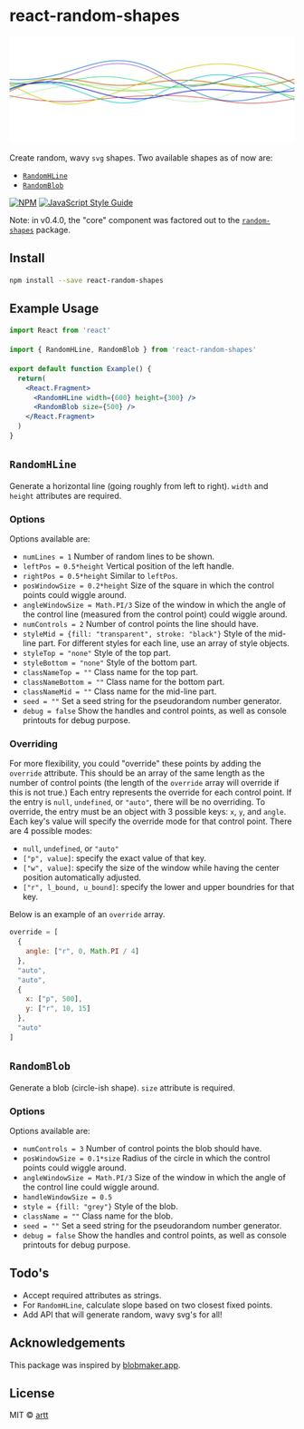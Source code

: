 # react-random-shapes

![Wave](./wave.svg)

Create random, wavy `svg` shapes. Two available shapes as of now are:

* [`RandomHLine`](#randomhline)
* [`RandomBlob`](#randomblob)

[![NPM](https://img.shields.io/npm/v/react-random-shapes.svg)](https://www.npmjs.com/package/react-random-shapes) [![JavaScript Style Guide](https://img.shields.io/badge/code_style-standard-brightgreen.svg)](https://standardjs.com)

Note: in v0.4.0, the "core" component was factored out to the [`random-shapes`](https://www.npmjs.com/package/random-shapes) package.

## Install

```bash
npm install --save react-random-shapes
```

## Example Usage

```jsx
import React from 'react'

import { RandomHLine, RandomBlob } from 'react-random-shapes'

export default function Example() {
  return(
    <React.Fragment>
      <RandomHLine width={600} height={300} />
      <RandomBlob size={500} />
    </React.Fragment>
  )
}
```

## `RandomHLine`

Generate a horizontal line (going roughly from left to right). `width` and `height` attributes are required.

### Options

Options available are:

* `numLines = 1` Number of random lines to be shown.
* `leftPos = 0.5*height` Vertical position of the left handle.
* `rightPos = 0.5*height` Similar to `leftPos`.
* `posWindowSize = 0.2*height` Size of the square in which the control points could wiggle around.
* `angleWindowSize = Math.PI/3` Size of the window in which the angle of the control line (measured from the control point) could wiggle around.
* `numControls = 2` Number of control points the line should have.
* `styleMid = {fill: "transparent", stroke: "black"}` Style of the mid-line part. For different styles for each line, use an array of style objects.
* `styleTop = "none"` Style of the top part.
* `styleBottom = "none"` Style of the bottom part.
* `classNameTop = ""` Class name for the top part.
* `classNameBottom = ""` Class name for the bottom part.
* `classNameMid = ""` Class name for the mid-line part.
* `seed = ""` Set a seed string for the pseudorandom number generator.
* `debug = false` Show the handles and control points, as well as console printouts for debug purpose.

### Overriding

For more flexibility, you could "override" these points by adding the `override` attribute.
This should be an array of the same length as the number of control points (the length of the `override` array will override if this is not true.)
Each entry represents the override for each control point.
If the entry is `null`, `undefined`, or `"auto"`, there will be no overriding.
To override, the entry must be an object with 3 possible keys: `x`, `y`, and `angle`.
Each key's value will specify the override mode for that control point.
There are 4 possible modes:

* `null`, `undefined`, or `"auto"`
* `["p", value]`: specify the exact value of that key.
* `["w", value]`: specify the size of the window while having the center position automatically adjusted.
* `["r", l_bound, u_bound]`: specify the lower and upper boundries for that key.

Below is an example of an `override` array.

```js
override = [
  {
    angle: ["r", 0, Math.PI / 4]
  },
  "auto",
  "auto",
  {
    x: ["p", 500],
    y: ["r", 10, 15] 
  },
  "auto"
]
```

## `RandomBlob`

Generate a blob (circle-ish shape). `size` attribute is required.

### Options

Options available are:

* `numControls = 3` Number of control points the blob should have.
* `posWindowSize = 0.1*size` Radius of the circle in which the control points could wiggle around.
* `angleWindowSize = Math.PI/3` Size of the window in which the angle of the control line could wiggle around.
* `handleWindowSize = 0.5`
* `style = {fill: "grey"}` Style of the blob.
* `className = ""` Class name for the blob.
* `seed = ""` Set a seed string for the pseudorandom number generator.
* `debug = false` Show the handles and control points, as well as console printouts for debug purpose.

## Todo's

* Accept required attributes as strings.
* For `RandomHLine`, calculate slope based on two closest fixed points.
* Add API that will generate random, wavy svg's for all!

## Acknowledgements

This package was inspired by [blobmaker.app](https://www.blobmaker.app/).

## License

MIT © [artt](https://github.com/artt)
